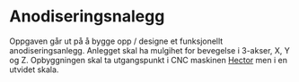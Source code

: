 # Anodiseringsnalegg

Oppgaven går ut på å bygge opp / designe et funksjonellt anodiseringsanlegg. Anlegget skal ha mulgihet for bevegelse i 3-akser, X, Y og Z. Opbyggningen skal ta utgangspunkt i CNC maskinen [Hector](https://github.com/fellesverkstedet/fabricatable-machines/tree/master/hector-medium-format-cnc) men i en utvidet skala.

